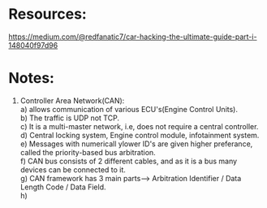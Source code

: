 # Resources: 
https://medium.com/@redfanatic7/car-hacking-the-ultimate-guide-part-i-148040f97d96  

# Notes:
1) Controller Area Network(CAN):  
   a) allows communication of various ECU's(Engine Control Units).  
   b) The traffic is UDP not TCP.  
   c) It is a multi-master network, i.e, does not require a central controller.  
   d) Central locking system, Engine control module, infotainment system.  
   e) Messages with numericall ylower ID's are given higher preferance, called the priority-based bus arbitration.  
   f) CAN bus consists of 2 different cables, and as it is a bus many devices can be connected to it.  
   g) CAN framework has 3 main parts--> Arbitration Identifier / Data Length Code / Data Field.  
   h) 
